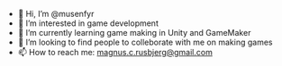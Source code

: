 - 👋 Hi, I’m @musenfyr
- 👀 I’m interested in game development
- 🌱 I’m currently learning game making in Unity and GameMaker
- 💞️ I’m looking to find people to colleborate with me on making games
- 📫 How to reach me: magnus.c.rusbjerg@gmail.com
 
<!---
musenfyr/musenfyr is a ✨ special ✨ repository because its `README.md` (this file) appears on your GitHub profile.
You can click the Preview link to take a look at your changes.
--->
